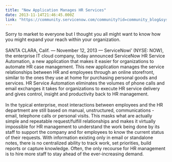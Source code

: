 ```yaml
---
title: "New Application Manages HR Services"
date: 2013-11-14T21:46:45.000Z
link: "https://community.servicenow.com/community?id=community_blog&sys_id=c1dd66e9dbd0dbc01dcaf3231f96199f"
---
```

<p>Sorry to market to everyone but I thought you all might want to know how you might expand your reach within your organization. <br /><br />SANTA CLARA, Calif. — November 12, 2013 — ServiceNowí’ (NYSE: NOW), the enterprise IT cloud company, today announced ServiceNow HR Service Automation, a new application that makes it easier for organizations to automate HR case management. This new application manages the service relationships between HR and employees through an online storefront, similar to the ones they use at home for purchasing personal goods and services. HR Service Automation eliminates the volumes of phone calls and email exchanges it takes for organizations to execute HR service delivery and gives control, insight and productivity back to HR management. <br /><br />In the typical enterprise, most interactions between employees and the HR department are still based on manual, unstructured, communications - email, telephone calls or personal visits. This masks what are actually simple and repeatable request/fulfill relationships and makes it virtually impossible for HR management to understand the work being done by its staff to support the company and for employees to know the current status of their requests. With information existing only in email or standalone notes, there is no centralized ability to track work, set priorities, build reports or capture knowledge. Often, the only recourse for HR management is to hire more staff to stay ahead of the ever-increasing demand.</p>